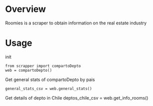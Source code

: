 # Overview
Roomies is a scraper to obtain information on the real estate industry


# Usage
init
```
from scrapper import compartoDepto
web = compartoDepto()
```

Get general stats of compartoDepto by pais
```
general_stats_csv = web.general_stats()
```

Get details of depto in Chile
deptos_chile_csv = web.get_info_rooms()